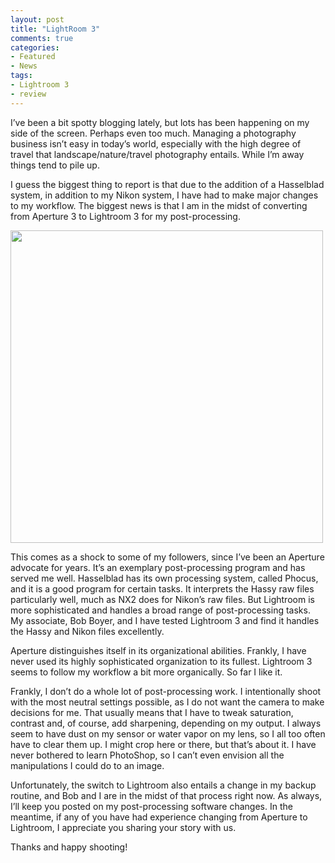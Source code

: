 ```yaml
---
layout: post
title: "LightRoom 3"
comments: true
categories:
- Featured
- News
tags:
- Lightroom 3
- review
---
```

I’ve been a bit spotty blogging lately, but lots has been happening on my side of the screen. Perhaps even too much. Managing a photography business isn’t easy in today’s world, especially with the high degree of travel that landscape/nature/travel photography entails. While I’m away things tend to pile up.

I guess the biggest thing to report is that due to the addition of a Hasselblad system, in addition to my Nikon system, I have had to make major changes to my workflow. The biggest news is that I am in the midst of converting from Aperture 3 to Lightroom 3 for my post-processing.

<a href="http://blog.lesterpickerphoto.com/wp-content/uploads/2011/11/lightroom3.jpg"><img class="alignnone size-full wp-image-1777" title="lightroom3" src="http://blog.lesterpickerphoto.com/wp-content/uploads/2011/11/lightroom3.jpg" alt="" width="500" height="500" /></a>

This comes as a shock to some of my followers, since I’ve been an Aperture advocate for years. It’s an exemplary post-processing program and has served me well. Hasselblad has its own processing system, called Phocus, and it is a good program for certain tasks. It interprets the Hassy raw files particularly well, much as NX2 does for Nikon’s raw files. But Lightroom is more sophisticated and handles a broad range of post-processing tasks. My associate, Bob Boyer, and I have tested Lightroom 3 and find it handles the Hassy and Nikon files excellently.

Aperture distinguishes itself in its organizational abilities. Frankly, I have never used its highly sophisticated organization to its fullest. Lightroom 3 seems to follow my workflow a bit more organically. So far I like it.

Frankly, I don’t do a whole lot of post-processing work. I intentionally shoot with the most neutral settings possible, as I do not want the camera to make decisions for me. That usually means that I have to tweak saturation, contrast and, of course, add sharpening, depending on my output. I always seem to have dust on my sensor or water vapor on my lens, so I all too often have to clear them up. I might crop here or there, but that’s about it. I have never bothered to learn PhotoShop, so I can’t even envision all the manipulations I could do to an image.

Unfortunately, the switch to Lightroom also entails a change in my backup routine, and Bob and I are in the midst of that process right now. As always, I’ll keep you posted on my post-processing software changes. In the meantime, if any of you have had experience changing from Aperture to Lightroom, I appreciate you sharing your story with us.

Thanks and happy shooting!